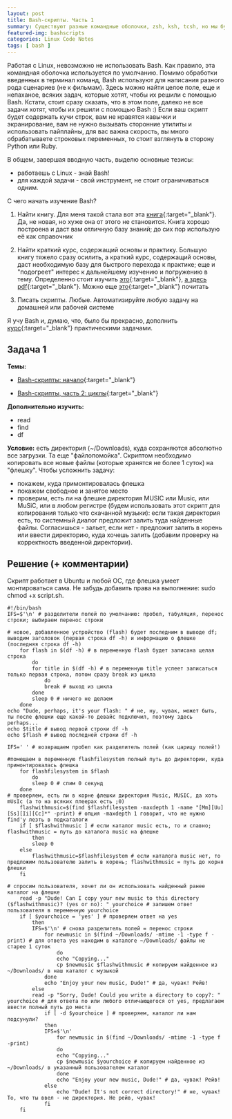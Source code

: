 ```yaml
---
layout: post
title: Bash-скрипты. Часть 1
summary: Существуют разные командные оболочки, zsh, ksh, tcsh, но мы будем учить bash. Последовательно. Разбавляя теорию практикой.
featured-img: bashscripts
categories: Linux Code Notes
tags: [ bash ]
---
```


Работая с Linux, невозможно не использовать Bash. Как правило, эта командная оболочка используется по умолчанию.
Помимо обработки введенных в терминал команд, Bash используют для написания разного рода сценариев (не к фильмам). Здесь можно найти целое поле, еще и непаханое, всяких задач, которые хотят, чтобы их решили с помощью Bash. 
Кстати, стоит сразу сказать, что в этом поле, далеко не все задачи хотят, чтобы их решили с помощью Bash :) 
Если ваш скрипт будет содержать кучи строк, вам не нравятся кавычки и экранирование, вам не нужно вызывать сторонние утилиты и использовать пайплайны, для вас важна скорость, вы много обрабатываете строковых переменных, то стоит взглянуть в сторону Python или Ruby.

В общем, завершая вводную часть, выделю основные тезисы:
* работаешь с Linux - знай Bash!
* для каждой задачи - свой инструмент, не стоит ограничиваться одним.

С чего начать изучение Bash? 
1. Найти книгу.
Для меня такой стала вот эта [книга](https://www.ozon.ru/context/detail/id/152987/){:target="_blank"}.
Да, не новая, но хуже она от этого не становится. Книга хорошо построена и даст вам отличную базу знаний; до сих пор использую её как справочник

2. Найти краткий курс, содержащий основы и практику.
Большую книгу тяжело сразу осилить, а краткий курс, содержащий основы, даст необходимую базу для быстрого перехода к практике; еще и "подогреет" интерес к дальнейшему изучению и погружению в тему.
Определенно стоит изучить [это](https://habr.com/company/ruvds/blog/325522/){:target="_blank"}, [а здесь pdf](https://habr.com/company/ruvds/blog/336764/){:target="_blank"}. 
Можно еще [это](https://www.opennet.ru/docs/RUS/bash_scripting_guide/){:target="_blank"} почитать

3. Писать скрипты.
Любые. Автоматизируйте любую задачу на домашней или рабочей системе

Я учу Bash и, думаю, что, было бы прекрасно, дополнить [курс](https://habr.com/company/ruvds/blog/336764/){:target="_blank"} практическими задачами.

## Задача 1
**Темы:** 
* [Bash-скрипты: начало](https://habr.com/company/ruvds/blog/325522/){:target="_blank"}
- [Bash-скрипты, часть 2: циклы](https://habr.com/company/ruvds/blog/325928/){:target="_blank"}

**Дополнительно изучить:**
- read
- find
- df

**Условие:** есть директория (~/Downloads), куда сохраняются абсолютно все загрузки. Та еще "файлопомойка". Скриптом необходимо копировать все новые файлы (которые хранятся не более 1 суток) на "флешку". 
Чтобы усложнить задачу:
* покажем, куда примонтировалась флешка
* покажем свободное и занятое место
* проверим, есть ли на флешке директория MUSIC или Music, или MuSiC, или в любом регистре (будем использовать этот скрипт для копирования только что скачанной музыки): если такая директория есть, то системный диалог предложит залить туда найденные файлы. Согласишься - зальет, если нет - предложит залить в корень или ввести директорию, куда хочешь залить (добавим проверку на корректность введенной директории).


## Решение (+ комментарии)
Скрипт работает в Ubuntu и любой ОС, где флешка умеет монтироваться сама.
Не забудь добавить права на выполнение: sudo chmod +x script.sh.

```
#!/bin/bash
IFS=$'\n' # разделители полей по умолчанию: пробел, табуляция, перенос строки; выбираем перенос строки

# новое, добавленное устройство (flash) будет последним в выводе df; выводим заголовок (первая строка df -h) и информацию о флешке (последняя строка df -h)
	for flash in $(df -h) # в переменную flash будет записана целая строка
		do
		for title in $(df -h) # в переменную title успеет записаться только первая строка, потом сразу break из цикла
			do
			break # выход из цикла
		done
		sleep 0 # ничего не делаем
	done
echo "Dude, perhaps, it's your flash: " # не, ну, чувак, может быть, ты после флешки еще какой-то девайс подключил, поэтому здесь perhaps...
echo $title # вывод первой строки df -h
echo $flash # вывод последней строки df -h

IFS=' ' # возвращаем пробел как разделитель полей (как царицу полей!)

#помещаем в переменную flashfilesystem полный путь до директории, куда примонтировалась флешка
	for flashfilesystem in $flash 
		do
		sleep 0 # спим 0 секунд
	done
# проверяем, есть ли в корне флешки директория Music, MUSIC, да хоть mUsIc (а то на всяких плеерах есть ;0)
	flashwithmusic=$(find $flashfilesystem -maxdepth 1 -name "[Mm][Uu][Ss][Ii][Cc]*" -print) # опция -maxdepth 1 говорит, что не нужно find'у лезть в подкаталоги
	if [ $flashwithmusic ] # если каталог music есть, то и славно; flashwithmusic = путь до каталога music на флешке
		then
		sleep 0
	else
		flashwithmusic=$flashfilesystem # если каталога music нет, то предложим пользователю залить в корень; flashwithmusic = путь до корня флешки
	fi
	
# спросим пользователя, хочет ли он использовать найденный ранее каталог на флешке
	read -p "Dude! Can I copy your new music to this directory ($flashwithmusic)? (yes or no): " yourchoice # запишем ответ пользователя в переменную yourchoice
	if [ $yourchoice = 'yes' ] # проверяем ответ на yes
		then
		IFS=$'\n' # снова разделитель полей = перенос строки
			for newmusic in $(find ~/Downloads/ -mtime -1 -type f -print) # для ответа yes находим в каталоге ~/Downloads/ файлы не старее 1 суток
				do
				echo "Copying..." 
				cp $newmusic $flashwithmusic # копируем найденное из ~/Downloads/ в наш каталог с музыкой
			done 
			echo "Enjoy your new music, Dude!" # да, чувак! Рейв!
		else 
		read -p "Sorry, Dude! Could you write a directory to copy?: " yourchoice # для ответа no или любого отличающегося от yes, предлагаем ввести полный путь до места
			if [ -d $yourchoice ] # проверяем, каталог ли нам подсунули?
			then
			IFS=$'\n'
				for newmusic in $(find ~/Downloads/ -mtime -1 -type f -print)
				do
				echo "Copying..."
				cp $newmusic $yourchoice # копируем найденное из ~/Downloads/ в указанный пользователем каталог
				done 
				echo "Enjoy your new music, Dude!" # да, чувак! Рейв!
			else
				echo "Dude! It's not correct directory!" # не, чувак! То, что ты ввел - не директория. Не рейв, чувак!
			fi
	fi
```
